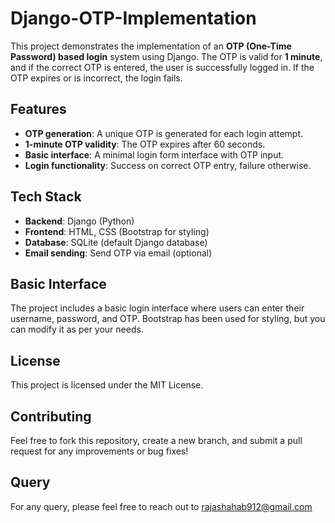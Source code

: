 # Django-OTP-Implementation

This project demonstrates the implementation of an **OTP (One-Time Password) based login** system using Django. The OTP is valid for **1 minute**, and if the correct OTP is entered, the user is successfully logged in. If the OTP expires or is incorrect, the login fails.

## Features

- **OTP generation**: A unique OTP is generated for each login attempt.
- **1-minute OTP validity**: The OTP expires after 60 seconds.
- **Basic interface**: A minimal login form interface with OTP input.
- **Login functionality**: Success on correct OTP entry, failure otherwise.

## Tech Stack

- **Backend**: Django (Python)
- **Frontend**: HTML, CSS (Bootstrap for styling)
- **Database**: SQLite (default Django database)
- **Email sending**: Send OTP via email (optional)

## Basic Interface

The project includes a basic login interface where users can enter their username, password, and OTP. Bootstrap has been used for styling, but you can modify it as per your needs.

## License

This project is licensed under the MIT License.

## Contributing

Feel free to fork this repository, create a new branch, and submit a pull request for any improvements or bug fixes!

## Query

For any query, please feel free to reach out to rajashahab912@gmail.com
